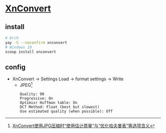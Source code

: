 # [XnConvert](https://www.xnview.com/en/xnconvert/)

## install

```sh
# Arch
yay -S --noconfirm xnconvert
# Windows 10
scoop install xnconvert
```

## config

- XnConvert → Settings Load → format settings → Write
	- JPEG[^1]
		```
		Quality: 90
		Progressive: On
		Optimixr Huffman table: On
		DCT Method: Float (best but slowest)
		Use estimated quality (when possible): Off
		```

[^1]: [XnConvert使用JPG压缩时“使用估计质量”与“优化哈夫曼表”等选项含义](https://zhuanlan.zhihu.com/p/490282841)
